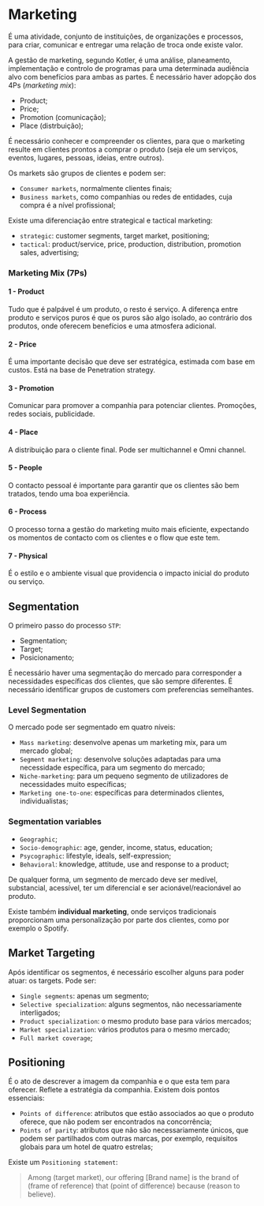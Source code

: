# Marketing

É uma atividade, conjunto de instituições, de organizações e processos, para criar, comunicar e entregar uma relação de troca onde existe valor.

A gestão de marketing, segundo Kotler, é uma análise, planeamento, implementação e controlo de programas para uma determinada audiência alvo com benefícios para ambas as partes. É necessário haver adopção dos 4Ps (*marketing mix*):

- Product;
- Price;
- Promotion (comunicação);
- Place (distrbuição);

É necessário conhecer e compreender os clientes, para que o marketing resulte em clientes prontos a comprar o produto (seja ele um serviços, eventos, lugares, pessoas, ideias, entre outros).

Os markets são grupos de clientes e podem ser:

- `Consumer markets`, normalmente clientes finais;
- `Business markets`, como companhias ou redes de entidades, cuja compra é a nível profissional;

Existe uma diferenciação entre strategical e tactical marketing:

- `strategic`: customer segments, target market, positioning;
- `tactical`: product/service, price, production, distribution, promotion sales, advertising;

### Marketing Mix (7Ps)

#### 1 - Product

Tudo que é palpável é um produto, o resto é serviço. A diferença entre produto e serviços puros é que os puros são algo isolado, ao contrário dos produtos, onde oferecem benefícios e uma atmosfera adicional.

#### 2 - Price

É uma importante decisão que deve ser estratégica, estimada com base em custos. Está na base de Penetration strategy.

#### 3 - Promotion

Comunicar para promover a companhia para potenciar clientes. Promoções, redes sociais, publicidade.

#### 4 - Place

A distribuição para o cliente final. Pode ser multichannel e Omni channel.

#### 5 - People

O contacto pessoal é importante para garantir que os clientes são bem tratados, tendo uma boa experiência.

#### 6 - Process

O processo torna a gestão do marketing muito mais eficiente, expectando os momentos de contacto com os clientes e o flow que este tem.

#### 7 - Physical

É o estilo e o ambiente visual que providencia o impacto inicial do produto ou serviço.

## Segmentation

O primeiro passo do processo `STP`:

- Segmentation;
- Target;
- Posicionamento;

É necessário haver uma segmentação do mercado para corresponder a necessidades específicas dos clientes, que são sempre diferentes. É necessário identificar grupos de customers com preferencias semelhantes. 

### Level Segmentation

O mercado pode ser segmentado em quatro níveis:

- `Mass marketing`: desenvolve apenas um marketing mix, para um mercado global; 
- `Segment marketing`: desenvolve soluções adaptadas para uma necessidade específica, para um segmento do mercado;
- `Niche-marketing`: para um pequeno segmento de utilizadores de necessidades muito específicas;
- `Marketing one-to-one`: específicas para determinados clientes, individualistas;

### Segmentation variables

- `Geographic`;
- `Socio-demographic`: age, gender, income, status, education;
- `Psycographic`: lifestyle, ideals, self-expression;
- `Behavioral`: knowledge, attitude, use and response to a product;

De qualquer forma, um segmento de mercado deve ser medível, substancial, acessível, ter um diferencial e ser acionável/reacionável ao produto.

Existe também **individual marketing**, onde serviços tradicionais proporcionam uma personalização por parte dos clientes, como por exemplo o Spotify.

## Market Targeting

Após identificar os segmentos, é necessário escolher alguns para poder atuar: os targets. Pode ser:

- `Single segments`: apenas um segmento;
- `Selective specialization`: alguns segmentos, não necessariamente interligados;
- `Product specialization`: o mesmo produto base para vários mercados;
- `Market specialization`: vários produtos para o mesmo mercado;
- `Full market coverage`;

## Positioning

É o ato de descrever a imagem da companhia e o que esta tem para oferecer. Reflete a estratégia da companhia. Existem dois pontos essenciais:

- `Points of difference`: atributos que estão associados ao que o produto oferece, que não podem ser encontrados na concorrência;
- `Points of parity`: atributos que não são necessariamente únicos, que podem ser partilhados com outras marcas, por exemplo, requisitos globais para um hotel de quatro estrelas;

Existe um `Positioning statement`:

> Among (target market), our offering [Brand name] is the brand of (frame of reference) that (point of difference) because (reason to believe). <br>
